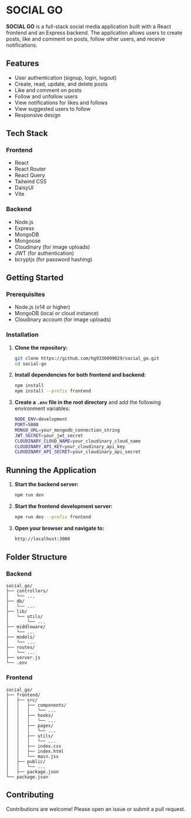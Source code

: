 # SOCIAL GO

**SOCIAL GO** is a full-stack social media application built with a React frontend and an Express backend. The application allows users to create posts, like and comment on posts, follow other users, and receive notifications.

## Features

- User authentication (signup, login, logout)
- Create, read, update, and delete posts
- Like and comment on posts
- Follow and unfollow users
- View notifications for likes and follows
- View suggested users to follow
- Responsive design

## Tech Stack

### Frontend

- React
- React Router
- React Query
- Tailwind CSS
- DaisyUI
- Vite

### Backend

- Node.js
- Express
- MongoDB
- Mongoose
- Cloudinary (for image uploads)
- JWT (for authentication)
- bcryptjs (for password hashing)

## Getting Started

### Prerequisites

- Node.js (v14 or higher)
- MongoDB (local or cloud instance)
- Cloudinary account (for image uploads)

### Installation

1. **Clone the repository:**

   ```sh
   git clone https://github.com/hg9336099029/social_go.git
   cd social-go
   ```

2. **Install dependencies for both frontend and backend:**

   ```sh
   npm install
   npm install --prefix frontend
   ```

3. **Create a ************`.env`************ file in the root directory** and add the following environment variables:

   ```sh
   NODE_ENV=development
   PORT=5000
   MONGO_URL=your_mongodb_connection_string
   JWT_SECRET=your_jwt_secret
   CLOUDINARY_CLOUD_NAME=your_cloudinary_cloud_name
   CLOUDINARY_API_KEY=your_cloudinary_api_key
   CLOUDINARY_API_SECRET=your_cloudinary_api_secret
   ```

## Running the Application

1. **Start the backend server:**

   ```sh
   npm run dev
   ```

2. **Start the frontend development server:**

   ```sh
   npm run dev --prefix frontend
   ```

3. **Open your browser and navigate to:**

   ```sh
   http://localhost:3000
   ```

## Folder Structure

### Backend

```
social_go/
├── controllers/
│   └── ...
├── db/
│   └── ...
├── lib/
│   └── utils/
│       └── ...
├── middleware/
│   └── ...
├── models/
│   └── ...
├── routes/
│   └── ...
├── server.js
└── .env
```

### Frontend

```
social_go/
├── frontend/
│   ├── src/
│   │   ├── components/
│   │   │   └── ...
│   │   ├── hooks/
│   │   │   └── ...
│   │   ├── pages/
│   │   │   └── ...
│   │   ├── utils/
│   │   │   └── ...
│   │   ├── index.css
│   │   ├── index.html
│   │   └── main.jsx
│   ├── public/
│   │   └── ...
│   ├── package.json
└── package.json
```

## Contributing

Contributions are welcome! Please open an issue or submit a pull request.

